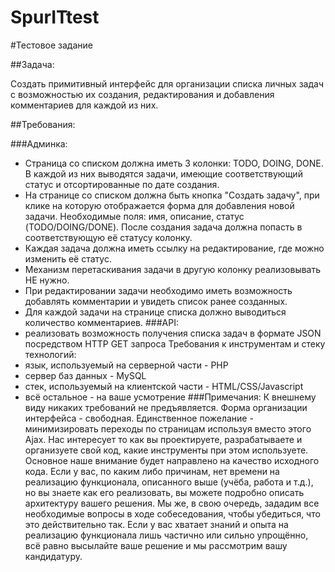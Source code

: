 # SpurITtest

#Тестовое задание

##Задача:

Создать примитивный интерфейс для организации списка личных задач с возможностью их создания, редактирования и добавления комментариев для каждой из них.

##Требования:

###Админка:
* Страница со списком должна иметь 3 колонки: TODO, DOING, DONE. В каждой из них выводятся задачи, имеющие соответствующий статус и отсортированные по дате создания.
* На странице со списком должна быть кнопка "Создать задачу", при клике на которую отображается форма для добавления новой задачи. Необходимые поля: имя, описание, статус (TODO/DOING/DONE). После создания задача должна попасть в соответствующую её статусу колонку.
* Каждая задача должна иметь ссылку на редактирование, где можно изменить её статус.
* Механизм перетаскивания задачи в другую колонку реализовывать НЕ нужно.
* При редактировании задачи необходимо иметь возможность добавлять комментарии и увидеть список ранее созданных.
* Для каждой задачи на странице списка должно выводиться количество комментариев.
###API:
* реализовать возможность получения списка задач в формате JSON посредством HTTP GET запроса
Требования к инструментам и стеку технологий:
* язык, используемый на серверной части - PHP
* сервер баз данных - MySQL
* стек, используемый на клиентской части - HTML/CSS/Javascript
* всё остальное - на ваше усмотрение
###Примечания:
К внешнему виду никаких требований не предъявляется. Форма организации интерфейса - свободная. Единственное пожелание - минимизировать переходы по страницам используя вместо этого Ajax.
Нас интересует то как вы проектируете, разрабатываете и организуете свой код, какие инструменты при этом используете. Основное наше внимание будет направлено на качество исходного кода.
Если у вас, по каким либо причинам, нет времени на реализацию функционала, описанного выше (учёба, работа и т.д.), но вы знаете как его реализовать, вы можете подробно описать архитектуру вашего решения. Мы же, в свою очередь, зададим все необходимые вопросы в ходе собеседования, чтобы убедиться, что это действительно так.
Если у вас хватает знаний и опыта на реализацию функционала лишь частично или сильно упрощённо, всё равно высылайте ваше решение и мы рассмотрим вашу кандидатуру.

